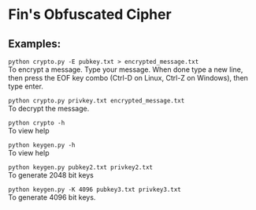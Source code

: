 # Fin's Obfuscated Cipher
## Examples:  
```python crypto.py -E pubkey.txt > encrypted_message.txt```  
 To encrypt a message. Type your message. When done type a new line, then press the EOF key combo (Ctrl-D on Linux, Ctrl-Z on Windows), then type enter.  
  
```python crypto.py privkey.txt encrypted_message.txt```  
To decrypt the message.

```python crypto -h```  
To view help

```python keygen.py -h```  
To view help

```python keygen.py pubkey2.txt privkey2.txt```  
To generate 2048 bit keys

```python keygen.py -K 4096 pubkey3.txt privkey3.txt```  
To generate 4096 bit keys.
